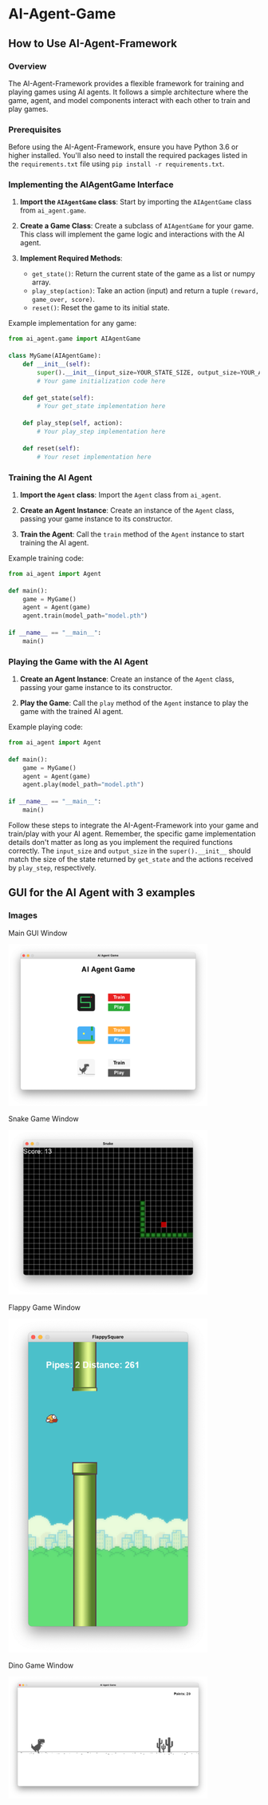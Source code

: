 # AI-Agent-Game

## How to Use AI-Agent-Framework

### Overview
The AI-Agent-Framework provides a flexible framework for training and playing games using AI agents. It follows a simple architecture where the game, agent, and model components interact with each other to train and play games.

### Prerequisites
Before using the AI-Agent-Framework, ensure you have Python 3.6 or higher installed. You'll also need to install the required packages listed in the `requirements.txt` file using `pip install -r requirements.txt`.

### Implementing the AIAgentGame Interface
1. **Import the `AIAgentGame` class**: Start by importing the `AIAgentGame` class from `ai_agent.game`.

2. **Create a Game Class**: Create a subclass of `AIAgentGame` for your game. This class will implement the game logic and interactions with the AI agent.

3. **Implement Required Methods**:
   - `get_state()`: Return the current state of the game as a list or numpy array.
   - `play_step(action)`: Take an action (input) and return a tuple `(reward, game_over, score)`.
   - `reset()`: Reset the game to its initial state.

Example implementation for any game:

```python
from ai_agent.game import AIAgentGame

class MyGame(AIAgentGame):
    def __init__(self):
        super().__init__(input_size=YOUR_STATE_SIZE, output_size=YOUR_ACTION_SIZE)
        # Your game initialization code here

    def get_state(self):
        # Your get_state implementation here

    def play_step(self, action):
        # Your play_step implementation here

    def reset(self):
        # Your reset implementation here
```

### Training the AI Agent
1. **Import the `Agent` class**: Import the `Agent` class from `ai_agent`.

2. **Create an Agent Instance**: Create an instance of the `Agent` class, passing your game instance to its constructor.

3. **Train the Agent**: Call the `train` method of the `Agent` instance to start training the AI agent.

Example training code:

```python
from ai_agent import Agent

def main():
    game = MyGame()
    agent = Agent(game)
    agent.train(model_path="model.pth")

if __name__ == "__main__":
    main()
```

### Playing the Game with the AI Agent
1. **Create an Agent Instance**: Create an instance of the `Agent` class, passing your game instance to its constructor.

2. **Play the Game**: Call the `play` method of the `Agent` instance to play the game with the trained AI agent.

Example playing code:

```python
from ai_agent import Agent

def main():
    game = MyGame()
    agent = Agent(game)
    agent.play(model_path="model.pth")

if __name__ == "__main__":
    main()
```

Follow these steps to integrate the AI-Agent-Framework into your game and train/play with your AI agent. Remember, the specific game implementation details don't matter as long as you implement the required functions correctly. The `input_size` and `output_size` in the `super().__init__` should match the size of the state returned by `get_state` and the actions received by `play_step`, respectively.

## GUI for the AI Agent with 3 examples

### Images

Main GUI Window

<img width="400" src="https://github.com/dattali18/AI-Agent-Framwork/blob/main/images/main_window.png">

Snake Game Window

<img width="400" src="https://github.com/dattali18/AI-Agent-Framwork/blob/main/images/snake.png">

Flappy Game Window

<img width="400" src="https://github.com/dattali18/AI-Agent-Framwork/blob/main/images/flappy.png">

Dino Game Window

<img width="400" src="https://github.com/dattali18/AI-Agent-Framwork/blob/main/images/dino.png">
